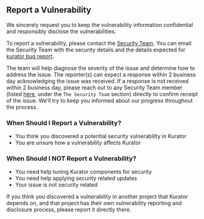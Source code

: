 ## Report a Vulnerability

We sincerely request you to keep the vulnerability information confidential and responsibly disclose the vulnerabilities.

To report a vulnerability, please contact the [Security Team](security-groups.md). You can email the Security Team with the security details and the details expected for [kurator bug report](https://github.com/kurator-dev/kurator/security-team/bug-report.md).

The team will help diagnose the severity of the issue and determine how to address the issue. The reporter(s) can expect a response within 2 business day acknowledging the issue was received. If a response is not received within 2 business day, please reach out to any Security Team member (listed [here](security-groups.md), under the `The Security Team` section) directly to confirm receipt of the issue. We’ll try to keep you informed about our progress throughout the process.

### When Should I Report a Vulnerability?

- You think you discovered a potential security vulnerability in Kurator
- You are unsure how a vulnerability affects Kurator

### When Should I NOT Report a Vulnerability?

- You need help tuning Kurator components for security
- You need help applying security related updates
- Your issue is not security related

If you think you discovered a vulnerability in another project that Kurator depends on, and that project has their own vulnerability reporting and disclosure process, please report it directly there.
